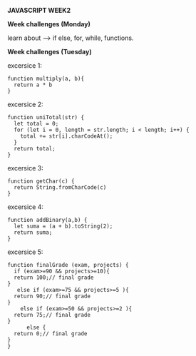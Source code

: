 **JAVASCRIPT WEEK2**

**Week challenges (Monday)**


learn about --> if else, for, while, functions.


**Week challenges (Tuesday)**

excersice 1:
```
function multiply(a, b){
  return a * b
}
```
excersice 2:
```
function uniTotal(str) {
  let total = 0; 
  for (let i = 0, length = str.length; i < length; i++) {
    total += str[i].charCodeAt();
  }
  return total;
}
```
excersice 3:
```
function getChar(c) {
  return String.fromCharCode(c)  
}
```
excersice 4:
```
function addBinary(a,b) {
  let suma = (a + b).toString(2);  
  return suma;
}
```
excersice 5:
```
function finalGrade (exam, projects) {
  if (exam>=90 && projects>=10){
  return 100;// final grade
}
   else if (exam>=75 && projects>=5 ){
  return 90;// final grade
}
    else if (exam>=50 && projects>=2 ){
  return 75;// final grade
}
      else {
  return 0;// final grade
}
}
```
